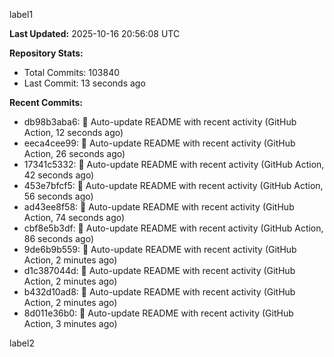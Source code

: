 
label1 
<!-- ACTIVITY_START -->
**Last Updated:** 2025-10-16 20:56:08 UTC

**Repository Stats:**
- Total Commits: 103840
- Last Commit: 13 seconds ago

**Recent Commits:**
- db98b3aba6: 🤖 Auto-update README with recent activity (GitHub Action, 12 seconds ago)
- eeca4cee99: 🤖 Auto-update README with recent activity (GitHub Action, 26 seconds ago)
- 17341c5332: 🤖 Auto-update README with recent activity (GitHub Action, 42 seconds ago)
- 453e7bfcf5: 🤖 Auto-update README with recent activity (GitHub Action, 56 seconds ago)
- ad43ee8f58: 🤖 Auto-update README with recent activity (GitHub Action, 74 seconds ago)
- cbf8e5b3df: 🤖 Auto-update README with recent activity (GitHub Action, 86 seconds ago)
- 9de6b9b559: 🤖 Auto-update README with recent activity (GitHub Action, 2 minutes ago)
- d1c387044d: 🤖 Auto-update README with recent activity (GitHub Action, 2 minutes ago)
- b432d10ad8: 🤖 Auto-update README with recent activity (GitHub Action, 2 minutes ago)
- 8d011e36b0: 🤖 Auto-update README with recent activity (GitHub Action, 3 minutes ago)
<!-- ACTIVITY_END -->

label2
